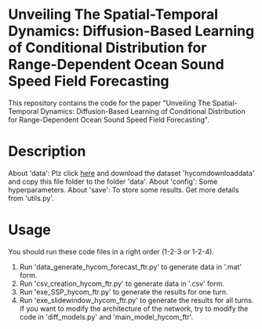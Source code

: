 # Unveiling The Spatial-Temporal Dynamics: Diffusion-Based Learning of Conditional Distribution for Range-Dependent Ocean Sound Speed Field Forecasting
This repository contains the code for the paper "Unveiling The Spatial-Temporal Dynamics: Diffusion-Based Learning of Conditional Distribution for Range-Dependent Ocean Sound Speed Field Forecasting".
# Description
About 'data': Plz click [here](https://drive.google.com/drive/my-drive) and download the dataset 'hycomdownloaddata' and copy this file folder to the folder 'data'.
About 'config': Some hyperparameters. 
About 'save': To store some results. Get more details from 'utils.py'.
# Usage
You should run these code files in a right order (1-2-3 or 1-2-4).
1. Run 'data_generate_hycom_forecast_ftr.py' to generate data in '.mat' form.
2. Run 'csv_creation_hycom_ftr.py' to generate data in '.csv' form.
3. Run 'exe_SSP_hycom_ftr.py' to generate the results for one turn.
4. Run 'exe_slidewindow_hycom_ftr.py' to generate the results for all turns.
If you want to modify the architecture of the network, try to modify the code in 'diff_models.py' and 'main_model_hycom_ftr'. 
